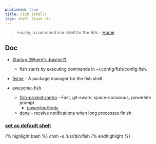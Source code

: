 ```yaml
---
published: true
title: Fish (shell)
tags: shell linux cli
---
```

> Finally, a command line shell for the 90s - [Home](https://fishshell.com/#get_fish_linux)

## Doc
- [Startup (Where's .bashrc?)](http://fishshell.com/docs/current/tutorial.html#startup-where-s-bashrc)
	- fish starts by executing commands in ~/.config/fish/config.fish.

- [fisher](https://github.com/jorgebucaran/fisher) - A package manager for the fish shell 
- [awesome-fish](https://github.com/jorgebucaran/awesome-fish) 
	- [fish-prompt-metro](https://github.com/fishpkg/fish-prompt-metro) - Fast, git-aware, space-conscious, powerline prompt   
    	- [powerline/fonts](https://github.com/powerline/fonts)
    - [done]() - receive notifications when long processes finish. 
        

### [set as default shell](https://fishshell.com/docs/current/faq.html#faq-default)
{% highlight bash %}
chsh -s /usr/bin/fish
{% endhighlight %}
